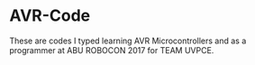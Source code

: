 # AVR-Code
These are codes I typed learning AVR Microcontrollers and as a programmer at ABU ROBOCON 2017 for TEAM UVPCE.
